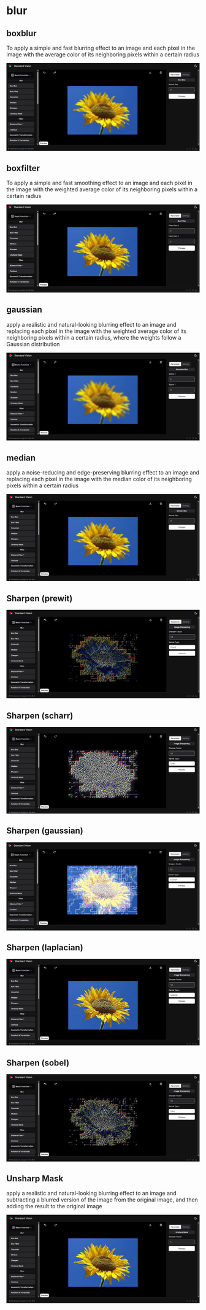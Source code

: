 # **blur**

## boxblur

To apply a simple and fast blurring effect to an image and each pixel in the image with the average color of its neighboring pixels within a certain radius

![logo](_media/BasicFunction/Blur/boxblur.png)

## boxfilter

To apply a simple and fast smoothing effect to an image and each pixel in the image with the weighted average color of its neighboring pixels within a certain radius

![logo](_media/BasicFunction/Blur/boxfilter.png)

## gaussian

apply a realistic and natural-looking blurring effect to an image and replacing each pixel in the image with the weighted average color of its neighboring pixels within a certain radius, where the weights follow a Gaussian distribution

![logo](_media/BasicFunction/Blur/gaussian.png)

## median

apply a noise-reducing and edge-preserving blurring effect to an image and replacing each pixel in the image with the median color of its neighboring pixels within a certain radius

![logo](_media/BasicFunction/Blur/median.png)

## Sharpen (prewit)

![logo](<_media/BasicFunction/Blur/sharpen%20(prewit).png>)

## Sharpen (scharr)

![logo](<_media/BasicFunction/Blur/sharpen%20(scharr).png>)

## Sharpen (gaussian)

![logo](<_media/BasicFunction/Blur/sharpen(gaussian).png>)

## Sharpen (laplacian)

![logo](<_media/BasicFunction/Blur/sharpen(laplacian).png>)

## Sharpen (sobel)

![logo](<_media/BasicFunction/Blur/sharpen(sobel).png>)

## Unsharp Mask

apply a realistic and natural-looking blurring effect to an image and subtracting a blurred version of the image from the original image, and then adding the result to the original image

![logo](_media/BasicFunction/Blur/unsharp%20mask.png)
